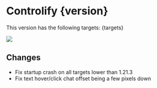 # Controlify {version}

This version has the following targets:
{targets}

[![](https://short.isxander.dev/bisect-img)](https://short.isxander.dev/bisect)

## Changes

- Fix startup crash on all targets lower than 1.21.3
- Fix text hover/click chat offset being a few pixels down
